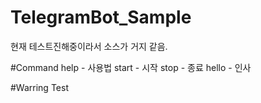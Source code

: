 # TelegramBot_Sample
현재 테스트진해중이라서 소스가 거지 같음.



#Command
help - 사용법
start - 시작
stop - 종료
hello - 인사


#Warring
Test
